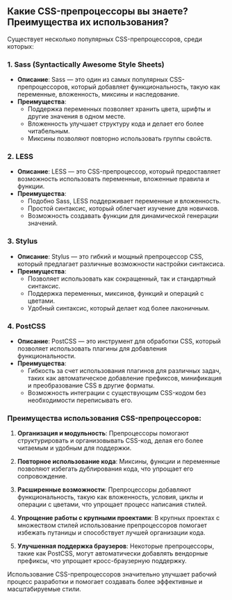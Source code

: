 ## Какие CSS-препроцессоры вы знаете? Преимущества их использования?

Существует несколько популярных CSS-препроцессоров, среди которых:

### 1. Sass (Syntactically Awesome Style Sheets)
- **Описание**: Sass — это один из самых популярных CSS-препроцессоров, который добавляет функциональность, такую как переменные, вложенность, миксины и наследование.
- **Преимущества**:
  - Поддержка переменных позволяет хранить цвета, шрифты и другие значения в одном месте.
  - Вложенность улучшает структуру кода и делает его более читабельным.
  - Миксины позволяют повторно использовать группы свойств.

### 2. LESS
- **Описание**: LESS — это CSS-препроцессор, который предоставляет возможность использовать переменные, вложенные правила и функции.
- **Преимущества**:
  - Подобно Sass, LESS поддерживает переменные и вложенность.
  - Простой синтаксис, который облегчает изучение для новичков.
  - Возможность создавать функции для динамической генерации значений.

### 3. Stylus
- **Описание**: Stylus — это гибкий и мощный препроцессор CSS, который предлагает различные возможности настройки синтаксиса.
- **Преимущества**:
  - Позволяет использовать как сокращенный, так и стандартный синтаксис.
  - Поддержка переменных, миксинов, функций и операций с цветами.
  - Удобный синтаксис, который делает код более лаконичным.

### 4. PostCSS
- **Описание**: PostCSS — это инструмент для обработки CSS, который позволяет использовать плагины для добавления функциональности.
- **Преимущества**:
  - Гибкость за счет использования плагинов для различных задач, таких как автоматическое добавление префиксов, минификация и преобразование CSS в другие форматы.
  - Возможность интеграции с существующим CSS-кодом без необходимости переписывать его.

### Преимущества использования CSS-препроцессоров:

1. **Организация и модульность**: Препроцессоры помогают структурировать и организовывать CSS-код, делая его более читаемым и удобным для поддержки.

2. **Повторное использование кода**: Миксины, функции и переменные позволяют избегать дублирования кода, что упрощает его сопровождение.

3. **Расширенные возможности**: Препроцессоры добавляют функциональность, такую как вложенность, условия, циклы и операции с цветами, что упрощает процесс написания стилей.

4. **Упрощение работы с крупными проектами**: В крупных проектах с множеством стилей использование препроцессоров помогает избежать путаницы и способствует лучшей организации кода.

5. **Улучшенная поддержка браузеров**: Некоторые препроцессоры, такие как PostCSS, могут автоматически добавлять вендорные префиксы, что упрощает кросс-браузерную поддержку.

Использование CSS-препроцессоров значительно улучшает рабочий процесс разработки и помогает создавать более эффективные и масштабируемые стили.